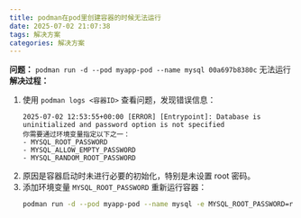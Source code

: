 ```yaml
---
title: podman在pod里创建容器的时候无法运行
date: 2025-07-02 21:07:38
tags: 解决方案
categories: 解决方案
---
```

**问题：**
`podman run -d --pod myapp-pod --name mysql 00a697b8380c` 无法运行
**解决过程：**
1.  使用 `podman logs <容器ID>` 查看问题，发现错误信息：
    ```
    2025-07-02 12:53:55+00:00 [ERROR] [Entrypoint]: Database is uninitialized and password option is not specified
    你需要通过环境变量指定以下之一：
    - MYSQL_ROOT_PASSWORD
    - MYSQL_ALLOW_EMPTY_PASSWORD
    - MYSQL_RANDOM_ROOT_PASSWORD
    ```
2.  原因是容器启动时未进行必要的初始化，特别是未设置 root 密码。
3.  添加环境变量 `MYSQL_ROOT_PASSWORD` 重新运行容器：
    ```bash
    podman run -d --pod myapp-pod --name mysql -e MYSQL_ROOT_PASSWORD=root1573 00a697b8380c
    ```
